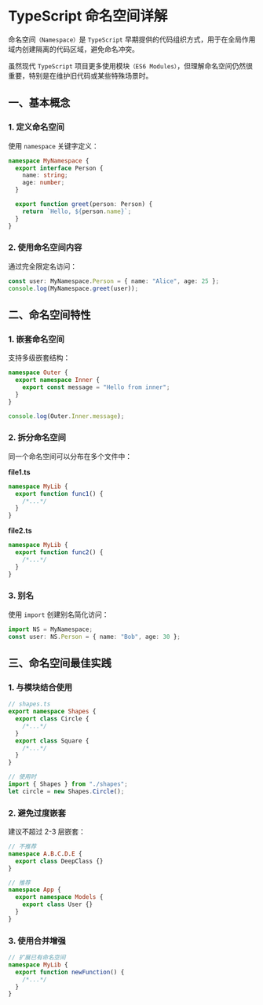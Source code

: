 # TypeScript 命名空间详解

命名空间`（Namespace）`是 `TypeScript` 早期提供的代码组织方式，用于在全局作用域内创建隔离的代码区域，避免命名冲突。

虽然现代 `TypeScript` 项目更多使用模块`（ES6 Modules）`，但理解命名空间仍然很重要，特别是在维护旧代码或某些特殊场景时。

## 一、基本概念

### 1. 定义命名空间

使用 `namespace` 关键字定义：

```typescript
namespace MyNamespace {
  export interface Person {
    name: string;
    age: number;
  }

  export function greet(person: Person) {
    return `Hello, ${person.name}`;
  }
}
```

### 2. 使用命名空间内容

通过完全限定名访问：

```typescript
const user: MyNamespace.Person = { name: "Alice", age: 25 };
console.log(MyNamespace.greet(user));
```

## 二、命名空间特性

### 1. 嵌套命名空间

支持多级嵌套结构：

```typescript
namespace Outer {
  export namespace Inner {
    export const message = "Hello from inner";
  }
}

console.log(Outer.Inner.message);
```

### 2. 拆分命名空间

同一个命名空间可以分布在多个文件中：

**file1.ts**

```typescript
namespace MyLib {
  export function func1() {
    /*...*/
  }
}
```

**file2.ts**

```typescript
namespace MyLib {
  export function func2() {
    /*...*/
  }
}
```

### 3. 别名

使用 `import` 创建别名简化访问：

```typescript
import NS = MyNamespace;
const user: NS.Person = { name: "Bob", age: 30 };
```

## 三、命名空间最佳实践

### 1. 与模块结合使用

```typescript
// shapes.ts
export namespace Shapes {
  export class Circle {
    /*...*/
  }
  export class Square {
    /*...*/
  }
}

// 使用时
import { Shapes } from "./shapes";
let circle = new Shapes.Circle();
```

### 2. 避免过度嵌套

建议不超过 2-3 层嵌套：

```typescript
// 不推荐
namespace A.B.C.D.E {
  export class DeepClass {}
}

// 推荐
namespace App {
  export namespace Models {
    export class User {}
  }
}
```

### 3. 使用合并增强

```typescript
// 扩展已有命名空间
namespace MyLib {
  export function newFunction() {
    /*...*/
  }
}
```
